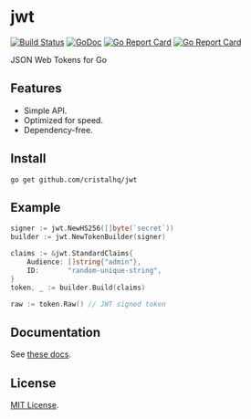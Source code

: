# jwt

[![Build Status][travis-img]][travis-url]
[![GoDoc][doc-img]][doc-url]
[![Go Report Card][reportcard-img]][reportcard-url]
[![Go Report Card][coverage-img]][coverage-url]

JSON Web Tokens for Go

## Features

* Simple API.
* Optimized for speed.
* Dependency-free.

## Install

```
go get github.com/cristalhq/jwt
```

## Example

```go
signer := jwt.NewHS256([]byte(`secret`))
builder := jwt.NewTokenBuilder(signer)

claims := &jwt.StandardClaims{
    Audience: []string{"admin"},
    ID:       "random-unique-string",
}
token, _ := builder.Build(claims)

raw := token.Raw() // JWT signed token
```

## Documentation

See [these docs](https://godoc.org/github.com/cristalhq/jwt).

## License

[MIT License](LICENSE).

[travis-img]: https://travis-ci.org/cristalhq/jwt.svg?branch=master
[travis-url]: https://travis-ci.org/cristalhq/jwt
[doc-img]: https://godoc.org/github.com/cristalhq/jwt?status.svg
[doc-url]: https://godoc.org/github.com/cristalhq/jwt
[reportcard-img]: https://goreportcard.com/badge/cristalhq/jwt
[reportcard-url]: https://goreportcard.com/report/cristalhq/jwt
[coverage-img]: https://coveralls.io/repos/github/cristalhq/jwt/badge.svg?branch=master
[coverage-url]: https://coveralls.io/github/cristalhq/jwt?branch=master


